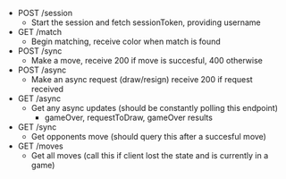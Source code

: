 - POST /session
    - Start the session and fetch sessionToken, providing username
- GET /match
    - Begin matching, receive color when match is found
- POST /sync
    - Make a move, receive 200 if move is succesful, 400 otherwise
- POST /async
    - Make an async request (draw/resign) receive 200 if request received
- GET /async
    - Get any async updates (should be constantly polling this endpoint)
        - gameOver, requestToDraw, gameOver results
- GET /sync
    - Get opponents move (should query this after a succesful move)
- GET /moves
    - Get all moves (call this if client lost the state and is currently in a game)
